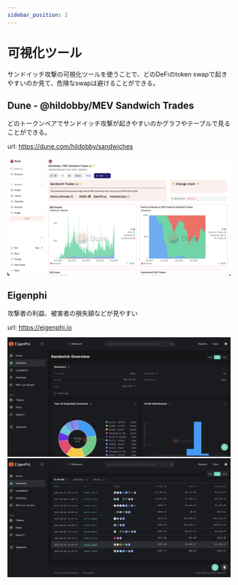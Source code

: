 ```yaml
---
sidebar_position: 2
---
```


# 可視化ツール

サンドイッチ攻撃の可視化ツールを使うことで、どのDeFiのtoken swapで起きやすいのか見て、危険なswapは避けることができる。

## Dune - @hildobby/MEV Sandwich Trades

どのトークンペアでサンドイッチ攻撃が起きやすいのかグラフやテーブルで見ることができる。

url: https://dune.com/hildobby/sandwiches

![dune-sand](./img/dune-sandwich.png)


## Eigenphi

攻撃者の利益、被害者の損失額などが見やすい

url: https://eigenphi.io

![eigenphi-top](./img/eigenphi-top.png)
![eigenphi-table](./img/eigenphi-table.png)

